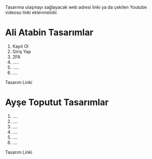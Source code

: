 Tasarıma ulaşmayı sağlayacak web adresi linki ya da çekilen Youtube videosu linki eklenmelidir.

# Ali Atabin Tasarımlar #
1. Kayıt Ol
2. Giriş Yap
3. 2FA
4. .....
5. .....
6. ....

Tasarım Linki

# Ayşe Toputut Tasarımlar #
1. ....
2. ....
3. ....
4. ....
5. ....
6. ....

Tasarım Linki